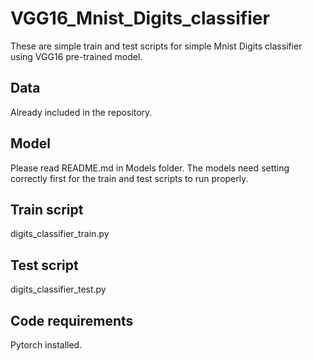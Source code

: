 # VGG16_Mnist_Digits_classifier

These are simple train and test scripts for simple Mnist Digits classifier using VGG16 pre-trained model. 

## Data

Already included in the repository.

## Model

Please read README.md in Models folder.
The models need setting correctly first for the train and test scripts to run properly.

## Train script

digits_classifier_train.py

## Test script

digits_classifier_test.py

## Code requirements

Pytorch installed.

